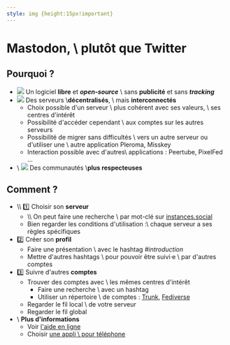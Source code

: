 ```yaml
---
style: img {height:15px!important}
---
```


# Mastodon, \\ plutôt que Twitter

## Pourquoi ?
- ![](https://www.svgrepo.com/show/354046/mastodon-icon.svg) Un logiciel **libre** et **_open-source_** \\ sans **publicité** et sans **_tracking_**
- ![](https://upload.wikimedia.org/wikipedia/commons/thumb/9/93/Fediverse_logo_proposal.svg/langfr-260px-Fediverse_logo_proposal.svg.png) Des serveurs \\**décentralisés**,  \\ mais **interconnectés**
  - Choix possible d'un serveur \\ plus cohérent avec ses valeurs, \\ ses centres d'intérêt
  - Possibilité d'accéder cependant \\ aux comptes sur les autres serveurs
  - Possibilité de migrer sans difficultés \\ vers un autre serveur ou d'utiliser une \\ autre application Pleroma, Misskey
  - Interaction possible avec d'autres\\ applications : Peertube, PixelFed …
- \\ ![](https://www.svgrepo.com/show/70956/community.svg) Des communautés \\**plus respecteuses**


## Comment ?

- \\\\ :one: Choisir son **serveur**
  - \\\\ On peut faire une recherche \\ par mot-clé sur [instances.social](https://instances.social/list)
  - Bien regarder les conditions d'utilisation :\\ chaque serveur a ses règles spécifiques
- :two: Créer son **profil**
  - Faire une présentation \\ avec le hashtag _#introduction_
  - Mettre d'autres hashtags \\ pour pouvoir être suivi·e \\ par d'autres comptes
- :three: Suivre d'autres **comptes**
  - Trouver des comptes avec \\ les mêmes centres d'intérêt
    - Faire une recherche \\ avec un hashtag
    - Utiliser un répertoire \\ de comptes : [Trunk](https://communitywiki.org/trunk/), [Fediverse](https://fediverse.info/)
  - Regarder le fil local \\ de votre serveur
  - Regarder le fil global
- \\ **Plus d'informations**
  - Voir [l'aide en ligne](https://mastodon.help/)
  - Choisir [une appli \\ pour téléphone](https://mastodon.help/#MastodonOnSmartphones)